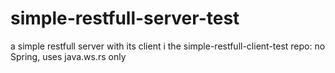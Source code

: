 # simple-restfull-server-test

a simple restfull server with its client i the simple-restfull-client-test repo:
  no Spring,
  uses java.ws.rs only
